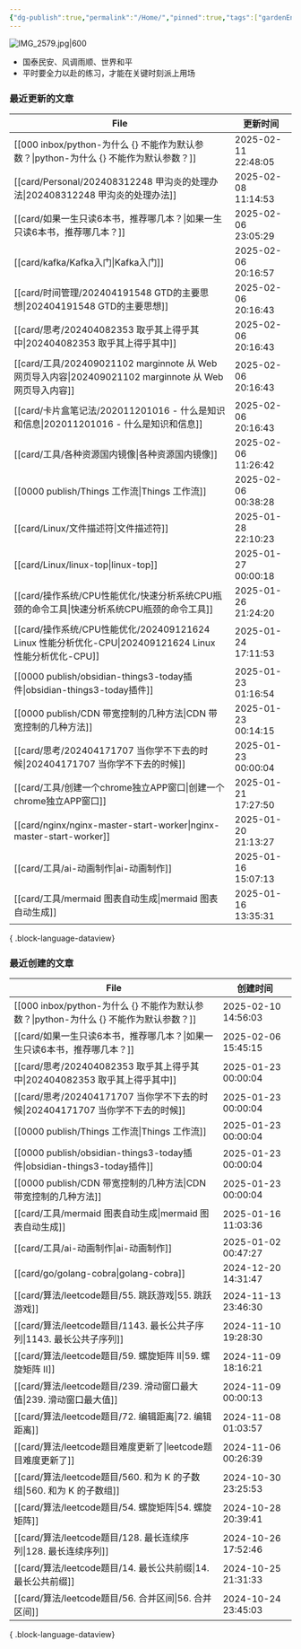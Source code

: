 ```yaml
---
{"dg-publish":true,"permalink":"/Home/","pinned":true,"tags":["gardenEntry"],"dgHomeLink":true,"dgShowBacklinks":"false","noteIcon":"2","created":"2024-01-28T22:46:43+08:00","updated":"2024-09-11T17:07:12+08:00"}
---
```



![IMG_2579.jpg|600](/img/user/attachs/IMG_2579.jpg)

- 国泰民安、风调雨顺、世界和平
- 平时要全力以赴的练习，才能在关键时刻派上用场

### 最近更新的文章

| File                                                                                      | 更新时间                |
| ----------------------------------------------------------------------------------------- | ------------------- |
| [[000 inbox/python-为什么 {} 不能作为默认参数？\|python-为什么 {} 不能作为默认参数？]]                         | 2025-02-11 22:48:05 |
| [[card/Personal/202408312248 甲沟炎的处理办法\|202408312248 甲沟炎的处理办法]]                         | 2025-02-08 11:14:53 |
| [[card/如果一生只读6本书，推荐哪几本？\|如果一生只读6本书，推荐哪几本？]]                                            | 2025-02-06 23:05:29 |
| [[card/kafka/Kafka入门\|Kafka入门]]                                                        | 2025-02-06 20:16:57 |
| [[card/时间管理/202404191548 GTD的主要思想\|202404191548 GTD的主要思想]]                             | 2025-02-06 20:16:43 |
| [[card/思考/202404082353 取乎其上得乎其中\|202404082353 取乎其上得乎其中]]                               | 2025-02-06 20:16:43 |
| [[card/工具/202409021102 marginnote 从 Web 网页导入内容\|202409021102 marginnote 从 Web 网页导入内容]] | 2025-02-06 20:16:43 |
| [[card/卡片盒笔记法/202011201016 - 什么是知识和信息\|202011201016 - 什么是知识和信息]]                       | 2025-02-06 20:16:43 |
| [[card/工具/各种资源国内镜像\|各种资源国内镜像]]                                                         | 2025-02-06 11:26:42 |
| [[0000 publish/Things 工作流\|Things 工作流]]                                                | 2025-02-06 00:38:28 |
| [[card/Linux/文件描述符\|文件描述符]]                                                            | 2025-01-28 22:10:23 |
| [[card/Linux/linux-top\|linux-top]]                                                    | 2025-01-27 00:00:18 |
| [[card/操作系统/CPU性能优化/快速分析系统CPU瓶颈的命令工具\|快速分析系统CPU瓶颈的命令工具]]                               | 2025-01-26 21:24:20 |
| [[card/操作系统/CPU性能优化/202409121624 Linux 性能分析优化-CPU\|202409121624 Linux 性能分析优化-CPU]]     | 2025-01-24 17:11:53 |
| [[0000 publish/obsidian-things3-today插件\|obsidian-things3-today插件]]                    | 2025-01-23 01:16:54 |
| [[0000 publish/CDN 带宽控制的几种方法\|CDN 带宽控制的几种方法]]                                          | 2025-01-23 00:14:15 |
| [[card/思考/202404171707 当你学不下去的时候\|202404171707 当你学不下去的时候]]                             | 2025-01-23 00:00:04 |
| [[card/工具/创建一个chrome独立APP窗口\|创建一个chrome独立APP窗口]]                                       | 2025-01-21 17:27:50 |
| [[card/nginx/nginx-master-start-worker\|nginx-master-start-worker]]                    | 2025-01-20 21:13:27 |
| [[card/工具/ai-动画制作\|ai-动画制作]]                                                           | 2025-01-16 15:07:13 |
| [[card/工具/mermaid 图表自动生成\|mermaid 图表自动生成]]                                             | 2025-01-16 13:35:31 |

{ .block-language-dataview}

### 最近创建的文章

| File                                                                   | 创建时间                |
| ---------------------------------------------------------------------- | ------------------- |
| [[000 inbox/python-为什么 {} 不能作为默认参数？\|python-为什么 {} 不能作为默认参数？]]      | 2025-02-10 14:56:03 |
| [[card/如果一生只读6本书，推荐哪几本？\|如果一生只读6本书，推荐哪几本？]]                         | 2025-02-06 15:45:15 |
| [[card/思考/202404082353 取乎其上得乎其中\|202404082353 取乎其上得乎其中]]            | 2025-01-23 00:00:04 |
| [[card/思考/202404171707 当你学不下去的时候\|202404171707 当你学不下去的时候]]          | 2025-01-23 00:00:04 |
| [[0000 publish/Things 工作流\|Things 工作流]]                             | 2025-01-23 00:00:04 |
| [[0000 publish/obsidian-things3-today插件\|obsidian-things3-today插件]] | 2025-01-23 00:00:04 |
| [[0000 publish/CDN 带宽控制的几种方法\|CDN 带宽控制的几种方法]]                       | 2025-01-23 00:00:04 |
| [[card/工具/mermaid 图表自动生成\|mermaid 图表自动生成]]                          | 2025-01-16 11:03:36 |
| [[card/工具/ai-动画制作\|ai-动画制作]]                                        | 2025-01-02 00:47:27 |
| [[card/go/golang-cobra\|golang-cobra]]                              | 2024-12-20 14:31:47 |
| [[card/算法/leetcode题目/55. 跳跃游戏\|55. 跳跃游戏]]                           | 2024-11-13 23:46:30 |
| [[card/算法/leetcode题目/1143. 最长公共子序列\|1143. 最长公共子序列]]                 | 2024-11-10 19:28:30 |
| [[card/算法/leetcode题目/59. 螺旋矩阵 II\|59. 螺旋矩阵 II]]                     | 2024-11-09 18:16:21 |
| [[card/算法/leetcode题目/239. 滑动窗口最大值\|239. 滑动窗口最大值]]                   | 2024-11-09 00:00:13 |
| [[card/算法/leetcode题目/72. 编辑距离\|72. 编辑距离]]                           | 2024-11-08 01:03:57 |
| [[card/算法/leetcode题目难度更新了\|leetcode题目难度更新了]]                        | 2024-11-06 00:26:39 |
| [[card/算法/leetcode题目/560. 和为 K 的子数组\|560. 和为 K 的子数组]]               | 2024-10-30 23:25:53 |
| [[card/算法/leetcode题目/54. 螺旋矩阵\|54. 螺旋矩阵]]                           | 2024-10-28 20:39:41 |
| [[card/算法/leetcode题目/128. 最长连续序列\|128. 最长连续序列]]                     | 2024-10-26 17:52:46 |
| [[card/算法/leetcode题目/14. 最长公共前缀\|14. 最长公共前缀]]                       | 2024-10-25 21:31:33 |
| [[card/算法/leetcode题目/56. 合并区间\|56. 合并区间]]                           | 2024-10-24 23:45:03 |

{ .block-language-dataview}

